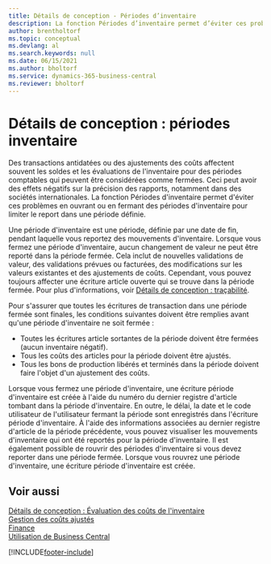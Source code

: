 ```yaml
---
title: Détails de conception - Périodes d’inventaire
description: La fonction Périodes d’inventaire permet d’éviter ces problèmes avec les soldes et les évaluations de l’inventaire en ouvrant ou en fermant des périodes d’inventaire pour limiter le report dans une période définie.
author: brentholtorf
ms.topic: conceptual
ms.devlang: al
ms.search.keywords: null
ms.date: 06/15/2021
ms.author: bholtorf
ms.service: dynamics-365-business-central
ms.reviewer: bholtorf
---
```

# <a name="design-details-inventory-periods"></a>Détails de conception : périodes inventaire
Des transactions antidatées ou des ajustements des coûts affectent souvent les soldes et les évaluations de l'inventaire pour des périodes comptables qui peuvent être considérées comme fermées. Ceci peut avoir des effets négatifs sur la précision des rapports, notamment dans des sociétés internationales. La fonction Périodes d'inventaire permet d'éviter ces problèmes en ouvrant ou en fermant des périodes d'inventaire pour limiter le report dans une période définie.  

 Une période d'inventaire est une période, définie par une date de fin, pendant laquelle vous reportez des mouvements d'inventaire. Lorsque vous fermez une période d'inventaire, aucun changement de valeur ne peut être reporté dans la période fermée. Cela inclut de nouvelles validations de valeur, des validations prévues ou facturées, des modifications sur les valeurs existantes et des ajustements de coûts. Cependant, vous pouvez toujours affecter une écriture article ouverte qui se trouve dans la période fermée. Pour plus d'informations, voir [Détails de conception : traçabilité](design-details-item-application.md).  

 Pour s'assurer que toutes les écritures de transaction dans une période fermée sont finales, les conditions suivantes doivent être remplies avant qu'une période d'inventaire ne soit fermée :  

-   Toutes les écritures article sortantes de la période doivent être fermées (aucun inventaire négatif).  
-   Tous les coûts des articles pour la période doivent être ajustés.  
-   Tous les bons de production libérés et terminés dans la période doivent faire l'objet d'un ajustement des coûts.  

 Lorsque vous fermez une période d'inventaire, une écriture période d'inventaire est créée à l'aide du numéro du dernier registre d'article tombant dans la période d'inventaire. En outre, le délai, la date et le code utilisateur de l'utilisateur fermant la période sont enregistrés dans l'écriture période d'inventaire. À l'aide des informations associées au dernier registre d'article de la période précédente, vous pouvez visualiser les mouvements d'inventaire qui ont été reportés pour la période d'inventaire. Il est également possible de rouvrir des périodes d'inventaire si vous devez reporter dans une période fermée. Lorsque vous rouvrez une période d'inventaire, une écriture période d'inventaire est créée.  

## <a name="see-also"></a>Voir aussi

[Détails de conception : Évaluation des coûts de l'inventaire](design-details-inventory-costing.md)  
[Gestion des coûts ajustés](finance-manage-inventory-costs.md)  
[Finance](finance.md)  
[Utilisation de Business Central](ui-work-product.md)  


[!INCLUDE[footer-include](includes/footer-banner.md)]
